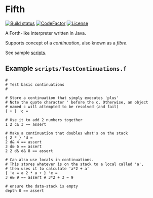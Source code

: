 # Fifth
[![Build status](https://ci.appveyor.com/api/projects/status/github/cschladetsch/fifth-lang?svg=true)](https://ci.appveyor.com/project/cschladetsch/fifth-lang)
[![CodeFactor](https://www.codefactor.io/repository/github/cschladetsch/fifth-lang/badge)](https://www.codefactor.io/repository/github/cschladetsch/fifth-lang)
[![License](https://img.shields.io/github/license/cschladetsch/fifth-lang.svg?label=License&maxAge=86400)](LICENSE.txt)

A Forth-like interpreter written in Java.

Supports concept of a *continuation*, also known as a *fibre*.

See sample [scripts](/scripts).

## Example `scripts/TestContinuations.f`
```
#
# Test basic continuations
#

# Store a continuation that simply executes 'plus'
# Note the quote character ' before the c. Otherwise, an object
# named c will attempted to be resolved (and fail)
{ + } 'c =

# Use it to add 2 numbers together
1 2 c& 3 == assert

# Make a continuation that doubles what's on the stack
{ 2 * } 'd =
2 d& 4 == assert
3 d& 6 == assert
2 2 d& d& 8 == assert

# Can also use locals in continuations.
# This stores whatever is on the stack to a local called 'a',
# then uses it to calculate 'a*2 + a'
{ 'a = a 2 * a + } 'e =
3 e& 9 == assert # 3*2 + 3 = 9

# ensure the data-stack is empty
depth 0 == assert
```
